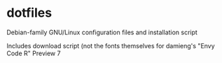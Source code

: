 dotfiles
========

Debian-family GNU/Linux configuration files and installation script

Includes download script (not the fonts themselves for 
damieng's "Envy Code R" Preview 7
